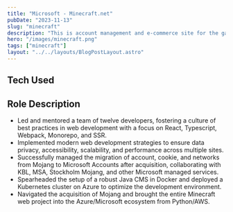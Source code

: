 ```yaml
---
title: "Microsoft - Minecraft.net"
pubDate: "2023-11-13"
slug: "minecraft"
description: "This is account management and e-commerce site for the game Minecraft."
hero: "/images/minecraft.png"
tags: ["minecraft"]
layout: "../../layouts/BlogPostLayout.astro"
---
```


## Tech Used

## Role Description

- Led and mentored a team of twelve developers, fostering a culture of best practices in web development with a focus on React,
  Typescript, Webpack, Monorepo, and SSR.
- Implemented modern web development strategies to ensure data privacy, accessibility, scalability, and performance across multiple sites.
- Successfully managed the migration of account, cookie, and networks from Mojang to Microsoft Accounts after acquisition, collaborating with KBL, MSA, Stockholm Mojang, and other Microsoft managed services.
- Spearheaded the setup of a robust Java CMS in Docker and deployed a Kubernetes cluster on Azure to optimize the development environment.
- Navigated the acquisition of Mojang and brought the entire Minecraft web project into the Azure/Microsoft ecosystem from Python/AWS.
